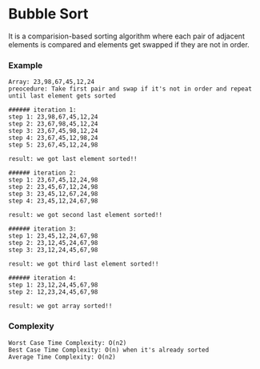 # Bubble Sort
It is a comparision-based sorting algorithm where each pair of adjacent elements is compared and elements get swapped if they are not in order.

### Example 
```
Array: 23,98,67,45,12,24
preocedure: Take first pair and swap if it's not in order and repeat until last element gets sorted

###### iteration 1:
step 1: 23,98,67,45,12,24
step 2: 23,67,98,45,12,24
step 3: 23,67,45,98,12,24
step 4: 23,67,45,12,98,24
step 5: 23,67,45,12,24,98

result: we got last element sorted!!

###### iteration 2:
step 1: 23,67,45,12,24,98
step 2: 23,45,67,12,24,98
step 3: 23,45,12,67,24,98
step 4: 23,45,12,24,67,98

result: we got second last element sorted!!

###### iteration 3:
step 1: 23,45,12,24,67,98
step 2: 23,12,45,24,67,98
step 3: 23,12,24,45,67,98

result: we got third last element sorted!!

###### iteration 4:
step 1: 23,12,24,45,67,98
step 2: 12,23,24,45,67,98

result: we got array sorted!!
```

### Complexity
```
Worst Case Time Complexity: O(n2)
Best Case Time Complexity: O(n) when it's already sorted
Average Time Complexity: O(n2)
```